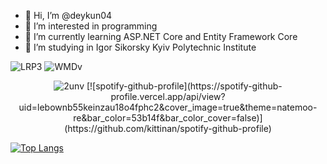 - 👋 Hi, I’m @deykun04
- 👀 I’m interested in programming
- 🌱 I’m currently learning ASP.NET Core  and Entity Framework Core
- 💞️ I’m studying in Igor Sikorsky Kyiv Polytechnic Institute
<!---
deykun04/deykun04 is a ✨ special ✨ repository because its `README.md` (this file) appears on your GitHub profile.
You can click the Preview link to take a look at your changes.
--->
![LRP3](https://user-images.githubusercontent.com/100220425/187074915-8f8d71f2-a165-4061-bba2-58cf5e8f233f.gif)
![WMDv](https://user-images.githubusercontent.com/100220425/187869669-9ea5c5ff-8589-4d6a-973c-744915c27b6e.gif)
<p align="center">
  <img src="https://user-images.githubusercontent.com/100220425/187075011-161296db-8bbb-4548-9abd-285c05e91202.gif" alt="2unv">
  [![spotify-github-profile](https://spotify-github-profile.vercel.app/api/view?uid=lebownb55keinzau18o4fphc2&cover_image=true&theme=natemoo-re&bar_color=53b14f&bar_color_cover=false)](https://github.com/kittinan/spotify-github-profile)

[![Top Langs](https://github-readme-stats.vercel.app/api/top-langs/?username=deykun04)](https://github.com/anuraghazra/github-readme-stats)
</p>








